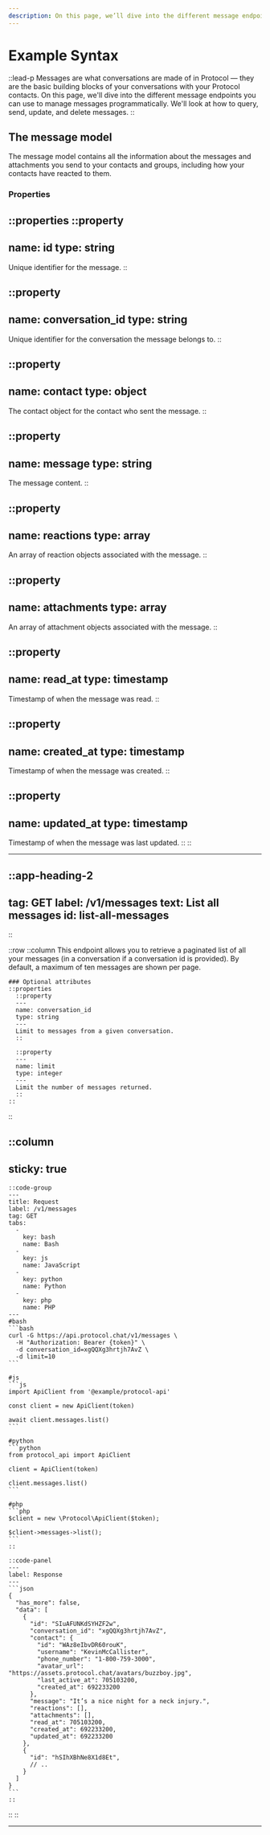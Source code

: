 ```yaml
---
description: On this page, we’ll dive into the different message endpoints you can use to manage messages programmatically.
---
```


# Example Syntax

::lead-p
Messages are what conversations are made of in Protocol — they are the basic building blocks of your conversations with your Protocol contacts. On this page, we'll dive into the different message endpoints you can use to manage messages programmatically. We'll look at how to query, send, update, and delete messages.
::

## The message model

The message model contains all the information about the messages and attachments you send to your contacts and groups, including how your contacts have reacted to them.

### Properties

::properties
  ::property
  ---
  name: id
  type: string
  ---
  Unique identifier for the message.
  ::

  ::property
  ---
  name: conversation_id
  type: string
  ---
  Unique identifier for the conversation the message belongs to.
  ::

  ::property
  ---
  name: contact
  type: object
  ---
  The contact object for the contact who sent the message.
  ::

  ::property
  ---
  name: message
  type: string
  ---
  The message content.
  ::

  ::property
  ---
  name: reactions
  type: array
  ---
  An array of reaction objects associated with the message.
  ::

  ::property
  ---
  name: attachments
  type: array
  ---
  An array of attachment objects associated with the message.
  ::

  ::property
  ---
  name: read_at
  type: timestamp
  ---
  Timestamp of when the message was read.
  ::

  ::property
  ---
  name: created_at
  type: timestamp
  ---
  Timestamp of when the message was created.
  ::

  ::property
  ---
  name: updated_at
  type: timestamp
  ---
  Timestamp of when the message was last updated.
  ::
::

---

::app-heading-2
---
tag: GET
label: /v1/messages
text: List all messages
id: list-all-messages
---
::

::row
  ::column
  This endpoint allows you to retrieve a paginated list of all your messages (in a conversation if a conversation id is provided). By default, a maximum of ten messages are shown per page.

    ### Optional attributes
    ::properties
      ::property
      ---
      name: conversation_id
      type: string
      ---
      Limit to messages from a given conversation.
      ::

      ::property
      ---
      name: limit
      type: integer
      ---
      Limit the number of messages returned.
      ::
    ::
  ::

  ::column
  ---
  sticky: true
  ---
    ::code-group
    ---
    title: Request
    label: /v1/messages
    tag: GET
    tabs: 
      - 
        key: bash
        name: Bash
      - 
        key: js
        name: JavaScript
      - 
        key: python
        name: Python
      - 
        key: php
        name: PHP
    ---
    #bash
    ```bash
    curl -G https://api.protocol.chat/v1/messages \
      -H "Authorization: Bearer {token}" \
      -d conversation_id=xgQQXg3hrtjh7AvZ \
      -d limit=10
    ```

    #js
    ```js
    import ApiClient from '@example/protocol-api'

    const client = new ApiClient(token)

    await client.messages.list()
    ```

    #python
    ```python
    from protocol_api import ApiClient

    client = ApiClient(token)

    client.messages.list()
    ```

    #php
    ```php
    $client = new \Protocol\ApiClient($token);

    $client->messages->list();
    ```
    ::

    ::code-panel
    ---
    label: Response
    ---
    ```json
    {
      "has_more": false,
      "data": [
        {
          "id": "SIuAFUNKdSYHZF2w",
          "conversation_id": "xgQQXg3hrtjh7AvZ",
          "contact": {
            "id": "WAz8eIbvDR60rouK",
            "username": "KevinMcCallister",
            "phone_number": "1-800-759-3000",
            "avatar_url": "https://assets.protocol.chat/avatars/buzzboy.jpg",
            "last_active_at": 705103200,
            "created_at": 692233200
          },
          "message": "It’s a nice night for a neck injury.",
          "reactions": [],
          "attachments": [],
          "read_at": 705103200,
          "created_at": 692233200,
          "updated_at": 692233200
        },
        {
          "id": "hSIhXBhNe8X1d8Et",
          // ..
        }
      ]
    }
    ```
    ::
  ::
::

---
